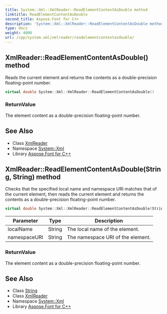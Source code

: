 ```yaml
---
title: System::Xml::XmlReader::ReadElementContentAsDouble method
linktitle: ReadElementContentAsDouble
second_title: Aspose.Font for C++
description: 'System::Xml::XmlReader::ReadElementContentAsDouble method. Reads the current element and returns the contents as a double-precision floating-point number in C++.'
type: docs
weight: 4000
url: /cpp/system.xml/xmlreader/readelementcontentasdouble/
---
```

## XmlReader::ReadElementContentAsDouble() method


Reads the current element and returns the contents as a double-precision floating-point number.

```cpp
virtual double System::Xml::XmlReader::ReadElementContentAsDouble()
```


### ReturnValue

The element content as a double-precision floating-point number.

## See Also

* Class [XmlReader](../)
* Namespace [System::Xml](../../)
* Library [Aspose.Font for C++](../../../)
## XmlReader::ReadElementContentAsDouble(String, String) method


Checks that the specified local name and namespace URI matches that of the current element, then reads the current element and returns the contents as a double-precision floating-point number.

```cpp
virtual double System::Xml::XmlReader::ReadElementContentAsDouble(String localName, String namespaceURI)
```


| Parameter | Type | Description |
| --- | --- | --- |
| localName | String | The local name of the element. |
| namespaceURI | String | The namespace URI of the element. |

### ReturnValue

The element content as a double-precision floating-point number.

## See Also

* Class [String](../../../system/string/)
* Class [XmlReader](../)
* Namespace [System::Xml](../../)
* Library [Aspose.Font for C++](../../../)
